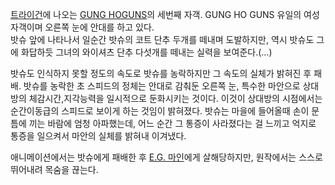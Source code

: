 [트라이건](%ED%8A%B8%EB%9D%BC%EC%9D%B4%EA%B1%B4.md)에 나오는 [GUNG HOGUNS](GUNG%20HO%20GUNS.md)의 세번째 자객. GUNG HO GUNS 유일의 여성자객이며 오른쪽 눈에 안대를 하고
있다.  
밧슈 앞에 나타나서 일순간 밧슈의 코트 단추 두개를 떼내며 도발하지만, 역시 밧슈도 그에 화답하듯 그녀의 와이셔츠 단추 다섯개를 떼내는
실력을 보여준다.(...)

밧슈도 인식하지 못할 정도의 속도로 밧슈를 농락하지만 그 속도의 실체가 밝혀진 후 패배. 밧슈를 농락한 초 스피드의 정체는 안대로 감춰둔
오른쪽 눈, 특수한 마안으로 상대방의 체감시간,지각능력을 일시적으로 둔화시키는 것이다. 이것이 상대방의 시점에서는 순간이동급의 스피드로
보이게 하는 것임이 밝혀졌다. 밧슈는 마을에 들어올때 손이 문 틈에 끼는 바람에 엄청 아파했는데, 어느 순간 그 통증이 사라졌다는 걸 느끼고
억지로 통증을 일으켜서 마안의 실체를 밝혀내 이겨냈다.

애니메이션에서는 밧슈에게 패배한 후 [E.G. 마인](E.G.%20%EB%A7%88%EC%9D%B8.md)에게 살해당하지만, 원작에서는
스스로 뛰어내려 목숨을 끊는다.

